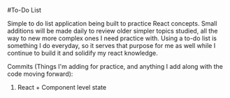 #To-Do List

Simple to do list application being built to practice React concepts. Small additions will be made daily to review
older simpler topics studied, all the way to new more complex ones I need practice with. Using a to-do list is something
I do everyday, so it serves that purpose for me as well while I continue to build it and solidify my react knowledge.

Commits (Things I'm adding for practice, and anything I add along with the code moving forward):
1. React + Component level state

